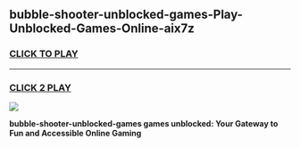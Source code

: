 
## bubble-shooter-unblocked-games-Play-Unblocked-Games-Online-aix7z
<h3>
<a href="https://premium76.site?title=bubble-shooter-unblocked-games&ref=25A">CLICK TO PLAY</a></h3>
<hr>

<h3>
<a href="https://premium76.site?title=bubble-shooter-unblocked-games&ref=25A">CLICK 2 PLAY</a>
  
</h3>

<a href="https://premium76.site?title=bubble-shooter-unblocked-games&ref=25A"><img src="https://clearcache.store/games.png"></a>


**bubble-shooter-unblocked-games games unblocked: Your Gateway to Fun and Accessible Online Gaming**

